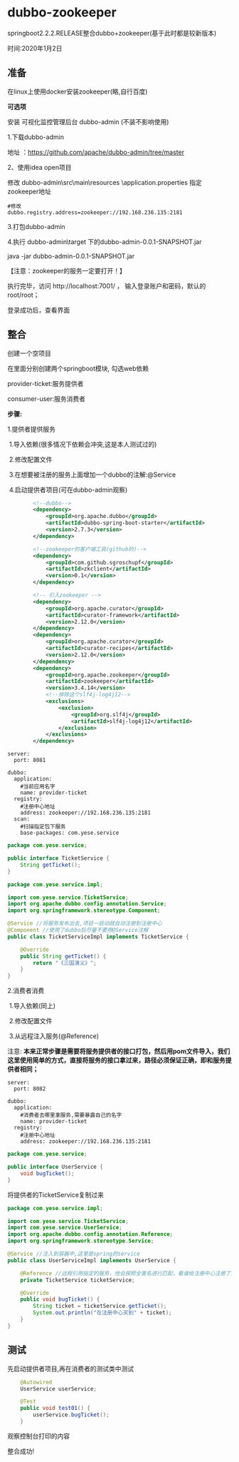 # dubbo-zookeeper
springboot2.2.2.RELEASE整合dubbo+zookeeper(基于此时都是较新版本)

时间:2020年1月2日

## 准备

在linux上使用docker安装zookeeper(略,自行百度)

**可选项**

安装 可视化监控管理后台 dubbo-admin (不装不影响使用)

1.下载dubbo-admin

地址 ：https://github.com/apache/dubbo-admin/tree/master

2、使用idea open项目

修改 dubbo-admin\src\main\resources \application.properties 指定zookeeper地址

```properties
#修改
dubbo.registry.address=zookeeper://192.168.236.135:2181
```

3.打包dubbo-admin

4.执行 dubbo-admin\target 下的dubbo-admin-0.0.1-SNAPSHOT.jar

java -jar dubbo-admin-0.0.1-SNAPSHOT.jar

【注意：zookeeper的服务一定要打开！】

执行完毕，访问 http://localhost:7001/ ， 输入登录账户和密码，默认的root/root；

登录成功后，查看界面

## 整合

创建一个空项目



在里面分别创建两个springboot模块, 勾选web依赖

provider-ticket:服务提供者

consumer-user:服务消费者





**步骤:**

1.提供者提供服务

​	1.导入依赖(很多情况下依赖会冲突,这是本人测试过的)

​	2.修改配置文件

​	3.在想要被注册的服务上面增加一个dubbo的注解:@Service

​	4.启动提供者项目(可在dubbo-admin观察)

```xml
        <!--dubbo-->
        <dependency>
            <groupId>org.apache.dubbo</groupId>
            <artifactId>dubbo-spring-boot-starter</artifactId>
            <version>2.7.3</version>
        </dependency>

        <!--zookeeper的客户端工具(github的)-->
        <dependency>
            <groupId>com.github.sgroschupf</groupId>
            <artifactId>zkclient</artifactId>
            <version>0.1</version>
        </dependency>

        <!-- 引入zookeeper -->
        <dependency>
            <groupId>org.apache.curator</groupId>
            <artifactId>curator-framework</artifactId>
            <version>2.12.0</version>
        </dependency>
        <dependency>
            <groupId>org.apache.curator</groupId>
            <artifactId>curator-recipes</artifactId>
            <version>2.12.0</version>
        </dependency>
        <dependency>
            <groupId>org.apache.zookeeper</groupId>
            <artifactId>zookeeper</artifactId>
            <version>3.4.14</version>
            <!--排除这个slf4j-log4j12-->
            <exclusions>
                <exclusion>
                    <groupId>org.slf4j</groupId>
                    <artifactId>slf4j-log4j12</artifactId>
                </exclusion>
            </exclusions>
        </dependency>
```



```properties
server:
  port: 8081

dubbo:
  application:
    #当前应用名字
    name: provider-ticket
  registry:
    #注册中心地址
    address: zookeeper://192.168.236.135:2181
  scan:
    #扫描指定包下服务
    base-packages: com.yese.service
```

```java
package com.yese.service;

public interface TicketService {
    String getTicket();
}

```

```java
package com.yese.service.impl;

import com.yese.service.TicketService;
import org.apache.dubbo.config.annotation.Service;
import org.springframework.stereotype.Component;

@Service //将服务发布出去,项目一启动就自动注册到注册中心
@Component //使用了dubbo后尽量不要用@Service注解
public class TicketServiceImpl implements TicketService {

    @Override
    public String getTicket() {
        return "《三国演义》";
    }
}

```

2.消费者消费

​	1.导入依赖(同上)

​	2.修改配置文件

​	3.从远程注入服务(@Reference)

注意: **本来正常步骤是需要将服务提供者的接口打包，然后用pom文件导入，我们这里使用简单的方式，直接将服务的接口拿过来，路径必须保证正确，即和服务提供者相同；** 



```properties
server:
  port: 8082

dubbo:
  application:
    #消费者去哪里拿服务,需要暴露自己的名字
    name: provider-ticket
  registry:
    #注册中心地址
    address: zookeeper://192.168.236.135:2181
```

```java
package com.yese.service;

public interface UserService {
    void bugTicket();
}
```

将提供者的TicketService复制过来

```java
package com.yese.service.impl;

import com.yese.service.TicketService;
import com.yese.service.UserService;
import org.apache.dubbo.config.annotation.Reference;
import org.springframework.stereotype.Service;

@Service //注入到容器中,这里是spring的service
public class UserServiceImpl implements UserService {

    @Reference //远程引用指定的服务，他会按照全类名进行匹配，看谁给注册中心注册了这个全类名
    private TicketService ticketService;

    @Override
    public void bugTicket() {
        String ticket = ticketService.getTicket();
        System.out.println("在注册中心买到" + ticket);
    }
}

```

## 测试

先启动提供者项目,再在消费者的测试类中测试

```java
    @Autowired
    UserService userService;

    @Test
    public void test01() {
        userService.bugTicket();
    }
```

观察控制台打印的内容



整合成功!